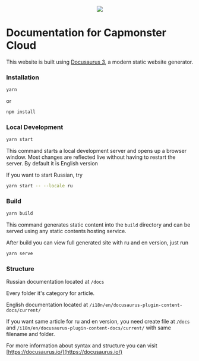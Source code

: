 <p align="center"><img src="https://github.com/ZennoLab/capmonstercloud-docs/blob/master/static/img/logo_docs.svg"></p>

# Documentation for Capmonster Cloud

This website is built using [Docusaurus 3](https://docusaurus.io/), a modern static website generator.

### Installation

```bash
yarn
```
or
```bash
npm install
```

### Local Development

```bash
yarn start
```

This command starts a local development server and opens up a browser window. Most changes are reflected live without having to restart the server.
By default it is English version

If you want to start Russian, try

```bash
yarn start -- --locale ru
```

### Build

```bash
yarn build
```

This command generates static content into the `build` directory and can be served using any static contents hosting service.

After build you can view full generated site with ru and en version, just run

```bash
yarn serve
```


### Structure

Russian documentation located at `/docs`

Every folder it's category for article.

English documentation located at `/i18n/en/docusaurus-plugin-content-docs/current/`

If you want same article for ru and en version, you need create file at `/docs` and `/i18n/en/docusaurus-plugin-content-docs/current/` with same filename and folder.

For more information about syntax and structure you can visit [https://docusaurus.io/](https://docusaurus.io/)